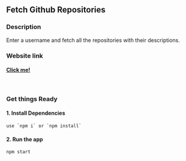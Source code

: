 ## Fetch Github Repositories

### Description

Enter a username and fetch all the repositories with their descriptions.

### Website link

#### [Click me!](https://fetch-github-profile.netlify.app/)
<br>

### Get things Ready

#### 1. Install Dependencies 
    use `npm i` or `npm install`
#### 2. Run the app
    npm start

